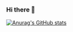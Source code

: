 ### Hi there 👋

[![Anurag's GitHub stats](https://github-readme-stats.vercel.app/api?username=m-m3111)](https://github.com/anuraghazra/github-readme-stats)

